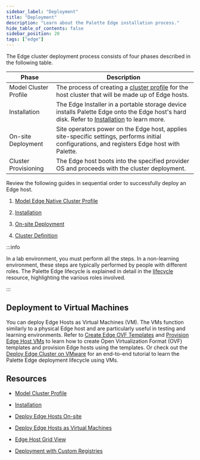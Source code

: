 ```yaml
---
sidebar_label: "Deployment"
title: "Deployment"
description: "Learn about the Palette Edge installation process."
hide_table_of_contents: false
sidebar_position: 20
tags: ["edge"]
---
```


The Edge cluster deployment process consists of four phases described in the following table.

| Phase                 | Description                                                                                                                                                                        |
| --------------------- | ---------------------------------------------------------------------------------------------------------------------------------------------------------------------------------- |
| Model Cluster Profile | The process of creating a [cluster profile](../../../profiles/cluster-profiles/cluster-profiles.md) for the host cluster that will be made up of Edge hosts.                       |
| Installation          | The Edge Installer in a portable storage device installs Palette Edge onto the Edge host's hard disk. Refer to [Installation](/clusters/edge/site-deployment/stage) to learn more. |
| On-site Deployment    | Site operators power on the Edge host, applies site-specific settings, performs initial configurations, and registers Edge host with Palette.                                      |
| Cluster Provisioning  | The Edge host boots into the specified provider OS and proceeds with the cluster deployment.                                                                                       |

Review the following guides in sequential order to successfully deploy an Edge host.

1. [Model Edge Native Cluster Profile](../site-deployment/model-profile.md)

2. [Installation](../site-deployment/stage.md)

3. [On-site Deployment](./site-installation/site-installation.md)

4. [Cluster Definition](./cluster-deployment.md)

:::info

In a lab environment, you must perform all the steps. In a non-learning environment, these steps are typically performed
by people with different roles. The Palette Edge lifecycle is explained in detail in the
[lifecycle](../edge-native-lifecycle.md) resource, highlighting the various roles involved.

:::

## Deployment to Virtual Machines

You can deploy Edge Hosts as Virtual Machines (VM). The VMs function similarly to a physical Edge host and are
particularly useful in testing and learning environments. Refer to
[Create Edge OVF Templates](./virtual-deployment/create-ovf-template.md) and
[Provision Edge Host VMs](./virtual-deployment/vm-edge-host.md) to learn how to create Open Virtualization Format (OVF)
templates and provision Edge hosts using the templates. Or check out the
[Deploy Edge Cluster on VMware](./virtual-deployment/deploy-cluster.md) for an end-to-end tutorial to learn the Palette
Edge deployment lifecycle using VMs.

## Resources

- [Model Cluster Profile](model-profile.md)

- [Installation](stage.md)

- [Deploy Edge Hosts On-site](site-installation/site-installation.md)

- [Deploy Edge Hosts as Virtual Machines](./virtual-deployment/virtual-deployment.md)

- [Edge Host Grid View](./edge-host-view.md)

- [Deployment with Custom Registries](./deploy-custom-registries/deploy-custom-registries.md)
